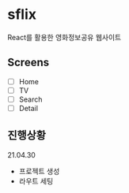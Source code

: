 # sflix

React를 활용한 영화정보공유 웹사이트

## Screens

- [ ] Home
- [ ] TV
- [ ] Search
- [ ] Detail

## 진행상황

21.04.30

- 프로젝트 생성
- 라우트 세팅
